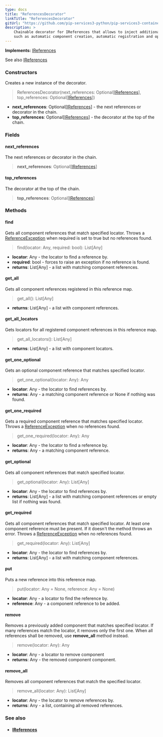 ```yaml
---
type: docs
title: "ReferencesDecorator"
linkTitle: "ReferencesDecorator"
gitUrl: "https://github.com/pip-services3-python/pip-services3-container-python"
description: >
    Chainable decorator for IReferences that allows to inject additional capabilities
    such as automatic component creation, automatic registration and opening.
---
```


**Implements:** [IReferences](../../../commons/refer/ireferences)

See also [IReferences](../../../commons/refer/ireferences)

### Constructors
Creates a new instance of the decorator.

> ReferencesDecorator(next_references: Optional[[IReferences](../../../commons/refer/ireferences)], top_references: Optional[[IReferences](../../../commons/refer/ireferences)])

- **next_references**: Optional[[IReferences](../../../commons/refer/ireferences)] - the next references or decorator in the chain.
- **top_references**: Optional[[IReferences](../../../commons/refer/ireferences)] - the decorator at the top of the chain.

### Fields

<span class="hide-title-link">

#### next_references
The next references or decorator in the chain.
> **next_references**: Optional[[IReferences](../../../commons/refer/ireferences)]

#### top_references
The decorator at the top of the chain.
> **top_references**: Optional[[IReferences](../../../commons/refer/ireferences)]

</span>


### Methods

#### find
Gets all component references that match specified locator.
Throws a [ReferenceException](../../../commons/refer/reference_exception) when required is set to true but no references found.

> find(locator: Any, required: bool): List[Any]
- **locator**: Any - the locator to find a reference by.
- **required**: bool - forces to raise an exception if no reference is found.
- **returns**: List[Any] -  a list with matching component references.

#### get_all
Gets all component references registered in this reference map.

> get_all(): List[Any]
- **returns**: List[Any] - a list with component references.

#### get_all_locators
Gets locators for all registered component references in this reference map.

> get_all_locators(): List[Any]
- **returns**: List[Any] - a list with component locators.

#### get_one_optional
Gets an optional component reference that matches specified locator.

> get_one_optional(locator: Any): Any
- **locator**: Any - the locator to find references by.
- **returns**: Any - a matching component reference or None if nothing was found.


#### get_one_required
Gets a required component reference that matches specified locator.
Throws a [ReferenceException](../../../commons/refer/reference_exception) when no references found.

> get_one_required(locator: Any): Any
- **locator**: Any - the locator to find a reference by.
- **returns**: Any - a matching component reference.


#### get_optional
Gets all component references that match specified locator.

> get_optional(locator: Any): List[Any]
- **locator**: Any - the locator to find references by.
- **returns**: List[Any] - a list with matching component references or empty list if nothing was found.


#### get_required
Gets all component references that match specified locator.
At least one component reference must be present. If it doesn't the method throws an error.
Throws a [ReferenceException](../../../commons/refer/reference_exception) when no references found.

> get_required(locator: Any): List[Any]
- **locator**: Any - the locator to find references by.
- **returns**: List[Any] - a list with matching component references.


#### put
Puts a new reference into this reference map.

> put(locator: Any = None, reference: Any = None)
- **locator**: Any - a locator to find the reference by.
- **reference**: Any - a component reference to be added.


#### remove
Removes a previously added component that matches specified locator.
If many references match the locator, it removes only the first one.
When all references shall be removed, use **remove_all** method instead.

> remove(locator: Any): Any
- **locator**: Any - a locator to remove component
- **returns**: Any - the removed component component.


#### remove_all
Removes all component references that match the specified locator.

> remove_all(locator: Any): List[Any]
- **locator**: Any - the locator to remove references by.
- **returns**: Any - a list, containing all removed references.

### See also
- #### [IReferences](../../../commons/refer/ireferences)